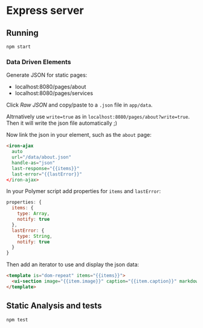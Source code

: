 Express server
==============

Running
-------

```
npm start
```

### Data Driven Elements

Generate JSON for static pages:

-	localhost:8080/pages/about
-	localhost:8080/pages/services

Click *Raw JSON* and copy/paste to a `.json` file in `app/data`.

Altrnatively use `write=true` as in `localhost:8080/pages/about?write=true`. Then it will write the json file automatically ;)

Now link the json in your element, such as the `about` page:

```html
<iron-ajax
  auto
  url="/data/about.json"
  handle-as="json"
  last-response="{{items}}"
  last-error="{{lastError}}"
</iron-ajax>
```

In your Polymer script add properties for `items` and `lastError`:

```js
properties: {
  items: {
    type: Array,
    notify: true
  },
  lastError: {
    type: String,
    notify: true
  }
}
```

Then add an iterator to use and display the json data:

```html
<template is="dom-repeat" items="{{items}}">
  <ui-section image="{{item.image}}" caption="{{item.caption}}" markdown="{{item.content}}"/>
</template>
```

Static Analysis and tests
-------------------------

```
npm test
```
